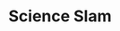 ---
id: "science-slam" # nochmal überlegen
method: "Einmalige außerkurrikulare Veranstaltung"
institution: "Fakultät für Wirtschafts- und Sozialwissenschaften"
title: "Science Slam"
title_project:
title_short: "Science Slam"
period: "Sep 24 ­­- Sep 25 (12 months)"
foerderlinie: "Fachübergreifende Data Literacy Education"
round: "3"
filter: "3"
lecture2go:
uhh_url: "https://www.hcl.uni-hamburg.de/ddlitlab/data-literacy-lehrlabor/dritte-foerderrunde/04-science-slam.html, https://www.hcl.uni-hamburg.de/ddlitlab/news/2025-06-11-science-slam.html"
contributors: "Larissa Gebken"
quote:
text: |
    ## Ausrichtung des Projekts

    Das Projekt bietet ein niederschwelliges Angebot für Schüler:innen zu den Themen Nachhaltigkeit, Daten und Digitalisierung. Ein zentrales Ziel des Projekts ist es, insbesondere FLINTA-Teilnehmer:innen für Data Literacy-Themen zu begeistern, indem der Fokus auf Nachhaltigkeit gelegt wird. Durch diese Verbindung sollen das Interesse und die Beteiligung dieser Gruppe an den relevanten Themen der digitalen Welt geweckt und gleichzeitig ein tieferes Verständnis für nachhaltige Ansätze entwickelt werden.

    ## Lehrperspektiven
    
    Wie ist die Veranstaltung gelaufen? Wie war sie didaktisch aufgebaut, welches Feedback gab es seitens der Studierenden? Und welchen Tipp möchten Sie anderen Lehrenden auf den Weg geben, wenn diese ein ähnliches Lehrprojekt planen? Diese und weitere Fragen beantworten Philipp Bach und Gangli Tan im Interview:

    ## Projektumsetzung

    Das Projekt beginnt damit, potenzielle Science Slammer:innen zu finden, die sich mit Themen rund um Nachhaltigkeit, Daten und Digitalisierung beschäftigen. Dabei wird ein besonderer Fokus auf die Unterstützung von Science Slam Neulingen gelegt, indem ihnen ein Workshop zur Vortragsvorbereitung angeboten wird. Nach der intensiven Vorbereitung folgt die Durchführung des Science Slams, bei dem die Teilnehmer:innen ihr Wissen und ihre Präsentationsfähigkeiten unter Beweis stellen können. Abschließend wird das Projekt durch eine Evaluation von den Teilnehmenden begleitet, deren Ergebnisse ausgewertet werden, um die Wirkung und den Erfolg der Veranstaltung zu bewerten.

image: "https://www.hcl.uni-hamburg.de/16954393/alexander-sinn-kgltfcgfc28-unsplash-733x414-b3579c0bf0dbc8eb96973d5799eec2683cf31ced.jpg"
image_credit: "Alexander Sinn / unsplash"
link_external:
stine:
---